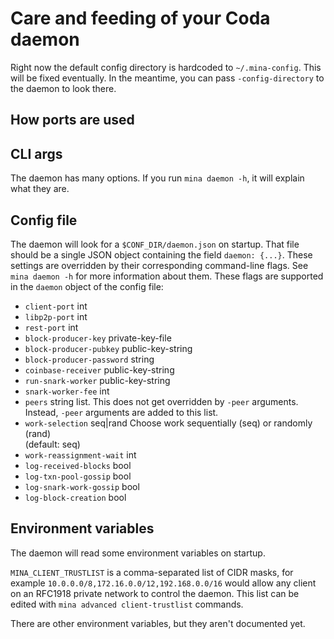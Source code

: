 # Care and feeding of your Coda daemon

Right now the default config directory is hardcoded to `~/.mina-config`. This
will be fixed eventually. In the meantime, you can pass `-config-directory` to
the daemon to look there.

## How ports are used

## CLI args

The daemon has many options. If you run `mina daemon -h`, it will explain what
they are.

## Config file

The daemon will look for a `$CONF_DIR/daemon.json` on startup. That file should
be a single JSON object containing the field `daemon: {...}`. These settings are
overridden by their corresponding command-line flags. See `mina daemon -h` for
more information about them. These flags are supported in the `daemon` object of
the config file:

- `client-port` int
- `libp2p-port` int
- `rest-port` int
- `block-producer-key` private-key-file
- `block-producer-pubkey` public-key-string
- `block-producer-password` string
- `coinbase-receiver` public-key-string
- `run-snark-worker` public-key-string
- `snark-worker-fee` int
- `peers` string list. This does not get overridden by `-peer` arguments.
  Instead, `-peer` arguments are added to this list.
- `work-selection` seq|rand Choose work sequentially (seq) or randomly (rand) \
   (default: seq)
- `work-reassignment-wait` int
- `log-received-blocks` bool
- `log-txn-pool-gossip` bool
- `log-snark-work-gossip` bool
- `log-block-creation` bool

## Environment variables

The daemon will read some environment variables on startup.

`MINA_CLIENT_TRUSTLIST` is a comma-separated list of CIDR masks, for example
`10.0.0.0/8,172.16.0.0/12,192.168.0.0/16` would allow any client on an RFC1918
private network to control the daemon. This list can be edited with
`mina advanced client-trustlist` commands.

There are other environment variables, but they aren't documented yet.
